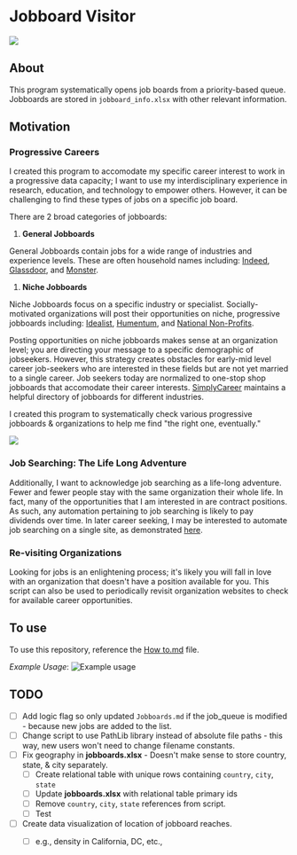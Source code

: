 # Jobboard Visitor
![](https://toonclips.com/600/cartoon-boy-knocking-on-a-door-by-toonaday-6729.jpg)

## About
This program systematically opens job boards from a priority-based queue. Jobboards are stored in `jobboard_info.xlsx` with other relevant information.


## Motivation

### Progressive Careers
I created this program to accomodate my specific career interest to work in a progressive data capacity; I want to use my interdisciplinary experience in research, education, and technology to empower others. However, it can be challenging to find these types of jobs on a specific job board.

There are 2 broad categories of jobboards:
1. **General Jobboards**
   
General Jobboards contain jobs for a wide range of industries and experience levels. These are often household names including: [Indeed](https://www.indeed.com/), [Glassdoor](http://glassdoor.com/), and [Monster](https://www.monster.com/). 

1. **Niche Jobboards**
   
Niche Jobboards focus on a specific industry or specialist. Socially-motivated organizations will post their opportunities on niche, progressive jobboards including: [Idealist](https://www.idealist.org/), [Humentum](https://jobs.humentum.org/), and [National Non-Profits](https://nationalnonprofits.org/).


Posting opportunities on niche jobboards makes sense at an organization level; you are directing your message to a specific demographic of jobseekers. However, this strategy creates obstacles for early-mid level career job-seekers who are interested in these fields but are not yet married to a single career. Job seekers today are normalized to one-stop shop jobboards that accomodate their career interests. [SimplyCareer](http://simplycareer.com/job-site-directory/) maintains a helpful directory of jobboards for different industries.

I created this program to systematically check various progressive jobboards & organizations to help me find "the right one, eventually."

![](https://i.imgur.com/JH9jQki.jpg)


### Job Searching: The Life Long Adventure

Additionally, I want to acknowledge job searching as a life-long adventure. Fewer and fewer people stay with the same organization their whole life. In fact, many of the opportunities that I am interested in are contract positions. <!-- This is especialy true in technological roles, where it's often encouraged for people to switch jobs every 3-4 years to seek new skills, different responsibilities, and better compensation.  -->As such, any automation pertaining to job searching is likely to pay dividends over time. In later career seeking, I may be interested to automate job searching on a single site, as demonstrated [here](https://realpython.com/beautiful-soup-web-scraper-python/).


### Re-visiting Organizations

Looking for jobs is an enlightening process; it's likely you will fall in love with an organization that doesn't have a position available for you. This script can also be used to periodically revisit organization websites to check for available career opportunities.


## To use
To use this repository, reference the [How to.md](https://github.com/jaimiles23/jobboard_visitor/blob/main/job_files/How%20to.md) file.

_Example Usage_:
![Example usage](https://i.imgur.com/3SkMJkz.jpg)

## TODO
- [ ] Add logic flag so only updated `Jobboards.md` if the job_queue is modified - because new jobs are added to the list.
- [ ] Change script to use PathLib library instead of absolute file paths - this way, new users won't need to change filename constants.
- [ ] Fix geography in **jobboards.xlsx** - Doesn't make sense to store country, state, & city separately.
  - [ ] Create relational table with unique rows containing `country`, `city`, `state`
  - [ ] Update **jobboards.xlsx** with relational table primary ids
  - [ ] Remove `country`, `city`, `state` references from script.
  - [ ] Test
- [ ] Create data visualization of location of jobboard reaches.
  - [ ] e.g., density in California, DC, etc.,

